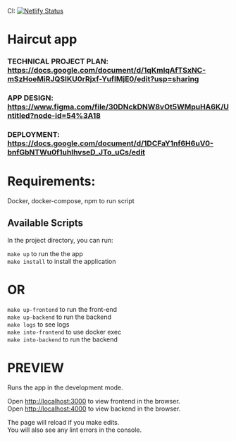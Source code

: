 CI: [![Netlify Status](https://api.netlify.com/api/v1/badges/61805964-92df-4f71-9419-c55ebbd8a2eb/deploy-status)](https://app.netlify.com/sites/haircutapp/deploys)

# Haircut app
### TECHNICAL PROJECT PLAN: https://docs.google.com/document/d/1qKmIqAfTSxNC-mSzHoeMiRJQSIKU0rRjxf-YufIMjE0/edit?usp=sharing
### APP DESIGN: https://www.figma.com/file/30DNckDNW8vOt5WMpuHA6K/Untitled?node-id=54%3A18
### DEPLOYMENT: https://docs.google.com/document/d/1DCFaY1nf6H6uV0-bnfGbNTWu0f1uhIhvseD_JTo_uCs/edit

# Requirements:
Docker, docker-compose, npm to run script

## Available Scripts

In the project directory, you can run:

`make up` to run the the app\
`make install` to install the application
# OR

`make up-frontend` to run the front-end\
`make up-backend` to run the backend\
`make logs` to see logs\
`make into-frontend` to use docker exec\
`make into-backend` to run the backend
# PREVIEW

Runs the app in the development mode.

Open [http://localhost:3000](http://localhost:3000) to view frontend in the browser.\
Open [http://localhost:4000](http://localhost:4000) to view backend in the browser.

The page will reload if you make edits.\
You will also see any lint errors in the console.
